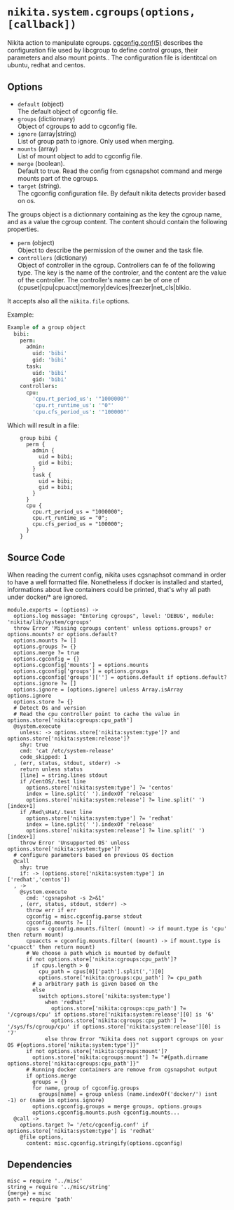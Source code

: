 
# `nikita.system.cgroups(options, [callback])`

Nikita action to manipulate cgroups. [cgconfig.conf(5)] describes the 
configuration file used by libcgroup to define control groups, their parameters 
and also mount points.. The configuration file is identitcal on ubuntu, redhat 
and centos.

## Options

* `default` (object)   
  The default object of cgconfig file.   
* `groups` (dictionnary)   
  Object of cgroups to add to cgconfig file.   
* `ignore` (array|string)   
  List of group path to ignore. Only used when merging.   
* `mounts` (array)   
  List of mount object to add to cgconfig file.   
* `merge` (boolean).   
  Default to true. Read the config from cgsnapshot command and merge mounts part
  of the cgroups.   
* `target` (string).   
  The cgconfig configuration file. By default nikita detects provider based on 
  os.   

The groups object is a dictionnary containing as the key the cgroup name, and 
as a value the cgroup content. The content should contain the following 
properties.
    
* `perm` (object)   
  Object to describe the permission of the owner and the task file.   
* `controllers` (dictionary)   
  Object of controller in the cgroup. Controllers can fe of the following 
  type. The key is the name of the controler, and the content are the value 
  of the controller. The controller's name can be of one of 
  (cpuset|cpu|cpuacct|memory|devices|freezer|net_cls|blkio.   

It accepts also all the `nikita.file` options.
  
Example:

```cson
Example of a group object
  bibi:
    perm: 
      admin:
        uid: 'bibi'
        gid: 'bibi'
      task:
        uid: 'bibi'
        gid: 'bibi'
    controllers:
      cpu: 
        'cpu.rt_period_us': '"1000000"'
        'cpu.rt_runtime_us': '"0"'
        'cpu.cfs_period_us': '"100000"'
```

Which will result in a file:

```text
    group bibi {
      perm {
        admin {
          uid = bibi;
          gid = bibi;
        }
        task {
          uid = bibi;
          gid = bibi;
        }
      }
      cpu {
        cpu.rt_period_us = "1000000";
        cpu.rt_runtime_us = "0";
        cpu.cfs_period_us = "100000";
      }
    }
```

## Source Code

When reading the current config, nikita uses cgsnaphsot command in order to 
have a well formatted file. Nonetheless if docker is installed and started, 
informations about live containers could be printed, that's why all path under 
docker/* are ignored.
    
    module.exports = (options) ->
      options.log message: "Entering cgroups", level: 'DEBUG', module: 'nikita/lib/system/cgroups'
      throw Error 'Missing cgroups content' unless options.groups? or options.mounts? or options.default?
      options.mounts ?= []
      options.groups ?= {}
      options.merge ?= true
      options.cgconfig = {}
      options.cgconfig['mounts'] = options.mounts
      options.cgconfig['groups'] = options.groups
      options.cgconfig['groups'][''] = options.default if options.default?
      options.ignore ?= []
      options.ignore = [options.ignore] unless Array.isArray options.ignore
      options.store ?= {}
      # Detect Os and version
      # Read the cpu controller point to cache the value in options.store['nikita:cgroups:cpu_path']
      @system.execute
        unless: -> options.store['nikita:system:type']? and options.store['nikita:system:release']?
        shy: true
        cmd: 'cat /etc/system-release'
        code_skipped: 1
      , (err, status, stdout, stderr) ->
        return unless status
        [line] = string.lines stdout
        if /CentOS/.test line
          options.store['nikita:system:type'] ?= 'centos' 
          index = line.split(' ').indexOf 'release'
          options.store['nikita:system:release'] ?= line.split(' ')[index+1]
        if /Red\sHat/.test line
          options.store['nikita:system:type'] ?= 'redhat'
          index = line.split(' ').indexOf 'release'
          options.store['nikita:system:release'] ?= line.split(' ')[index+1]
        throw Error 'Unsupported OS' unless options.store['nikita:system:type']?
      # configure parameters based on previous OS dection
      @call 
        shy: true
        if: -> (options.store['nikita:system:type'] in ['redhat','centos'])
      , ->
        @system.execute
          cmd: 'cgsnapshot -s 2>&1'
        , (err, status, stdout, stderr) ->
          throw err if err
          cgconfig = misc.cgconfig.parse stdout
          cgconfig.mounts ?= []
          cpus = cgconfig.mounts.filter( (mount) -> if mount.type is 'cpu' then return mount)
          cpuaccts = cgconfig.mounts.filter( (mount) -> if mount.type is 'cpuacct' then return mount)
          # We choose a path which is mounted by default
          if not options.store['nikita:cgroups:cpu_path']?
            if cpus.length > 0
              cpu_path = cpus[0]['path'].split(',')[0]
              options.store['nikita:cgroups:cpu_path'] ?= cpu_path
            # a arbitrary path is given based on the
            else
              switch options.store['nikita:system:type']
                when 'redhat'
                  options.store['nikita:cgroups:cpu_path'] ?= '/cgroups/cpu' if options.store['nikita:system:release'][0] is '6'
                  options.store['nikita:cgroups:cpu_path'] ?= '/sys/fs/cgroup/cpu' if options.store['nikita:system:release'][0] is '7'
                else throw Error "Nikita does not support cgroups on your OS #{options.store['nikita:system:type']}"
          if not options.store['nikita:cgroups:mount']?
            options.store['nikita:cgroups:mount'] ?= "#{path.dirname options.store['nikita:cgroups:cpu_path']}"
          # Running docker containers are remove from cgsnapshot output
          if options.merge
            groups = {}
            for name, group of cgconfig.groups
              groups[name] = group unless (name.indexOf('docker/') isnt -1) or (name in options.ignore)
            options.cgconfig.groups = merge groups, options.groups
            options.cgconfig.mounts.push cgconfig.mounts...
      @call ->
        options.target ?= '/etc/cgconfig.conf' if options.store['nikita:system:type'] is 'redhat'
        @file options,
          content: misc.cgconfig.stringify(options.cgconfig)

## Dependencies
    
    misc = require '../misc'
    string = require '../misc/string'
    {merge} = misc
    path = require 'path'

[cgconfig.conf(5)]: https://linux.die.net/man/5/cgconfig.conf

